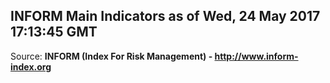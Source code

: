 ## INFORM Main Indicators as of Wed, 24 May 2017 17:13:45 GMT

Source: **INFORM (Index For Risk Management) - http://www.inform-index.org**